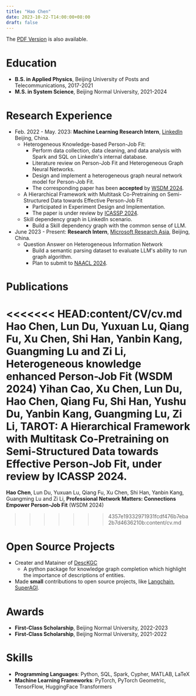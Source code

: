 ```yaml
---
title: "Hao Chen"
date: 2023-10-22-T14:00:00+08:00
draft: false
---
```

The [PDF Version](/CV/CV.pdf) is also available.
# Education
- **B.S. in Applied Physics**, Beijing University of Posts and Telecommunications, 2017-2021
- **M.S. in System Science**, Beijing Normal University, 2021-2024

# Research Experience

- Feb. 2022 - May. 2023: **Machine Learning Research Intern**, [LinkedIn](https://www.linkedin.com/) Beijing, China.
    - Heterogeneous Knowledge-based Person-Job Fit:
      - Perform data collection, data cleaning, and data analysis with Spark and SQL on LinkedIn's internal database.
      - Literature review on Person-Job Fit and Heterogeneous Graph Neural Networks.
      - Design and implement a heterogeneous graph neural network model for Person-Job Fit.
      - The corresponding paper has been **accepted** by [WSDM 2024](https://www.wsdm-conference.org/2024/).
    - A Hierarchical Framework with Multitask Co-Pretraining on Semi-Structured Data towards Effective Person-Job Fit
      - Participated in Experiment Design and Implementation.
      - The paper is under review by [ICASSP 2024](https://2024.ieeeicassp.org/ojsp-icassp2024-submissions/).
    - Skill dependency graph in LinkedIn scenario.
      - Build a Skill dependency graph with the common sense of LLM.
- June 2023 - Present: **Research Intern**, [Microsoft Research Asia](https://www.microsoft.com/en-us/research/lab/microsoft-research-asia/), Beijing, China.
    - Question Answer on Heterogeneous Information Network
      - Build a semantic parsing dataset to evaluate LLM's ability to run graph algorithm.
      - Plan to submit to [NAACL 2024](https://2024.naacl.org/).

# Publications
<<<<<<< HEAD:content/CV/cv.md
**Hao Chen**, Lun Du, Yuxuan Lu, Qiang Fu, Xu Chen, Shi Han, Yanbin Kang, Guangming Lu and Zi Li, Heterogeneous knowledge enhanced Person-Job Fit (WSDM 2024)
Yihan Cao, Xu Chen, Lun Du, **Hao Chen**, Qiang Fu, Shi Han, Yushu Du, Yanbin Kang, Guangming Lu, Zi Li, TAROT: A Hierarchical Framework with Multitask Co-Pretraining on Semi-Structured Data towards Effective Person-Job Fit, under review by ICASSP 2024.
=======
**Hao Chen**, Lun Du, Yuxuan Lu, Qiang Fu, Xu Chen, Shi Han, Yanbin Kang, Guangming Lu and Zi Li, **Professional Network Matters: Connections Empower Person-Job Fit** (WSDM 2024)
>>>>>>> 4357e19332971931fcdf476b7eba2b7d4636210b:content/cv.md

# Open Source Projects
- Creater and Matainer of [DescKGC](https://guangchen811.github.io/DescKGC/)
  - A python package for knowledge graph completion which highlight the importance of descriptions of entities.
- Made **small** contributions to open source projects, like [Langchain](https://langchain.com/), [SuperAGI](https://github.com/TransformerOptimus/SuperAGI).

# Awards
- **First-Class Scholarship**, Beijing Normal University, 2022-2023
- **First-Class Scholarship**, Beijing Normal University, 2021-2022

# Skills
- **Programming Languages**: Python, SQL, Spark, Cypher, MATLAB, LaTeX
- **Machine Learning Frameworks**: PyTorch, PyTorch Geometric, TensorFlow, HuggingFace Transformers